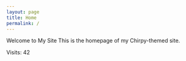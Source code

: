 ```yaml
---
layout: page   
title: Home   
permalink: /
---
```

Welcome to My Site
This is the homepage of my Chirpy-themed site.
       
Visits: 42
       
       
   